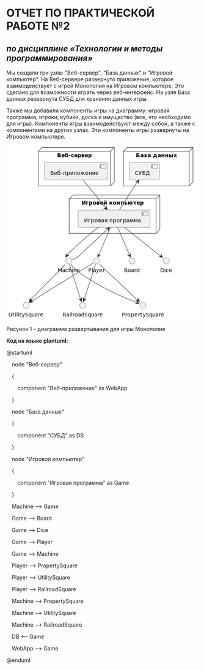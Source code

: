# **ОТЧЕТ ПО ПРАКТИЧЕСКОЙ РАБОТЕ №2**
## *по дисциплине «Технологии и методы программирования»*

Мы создали три узла: "Веб-сервер", "База данных" и "Игровой компьютер". На Веб-сервере развернуто приложение, которое взаимодействует с игрой Монополия на Игровом компьютере. Это сделано для возможности играть через веб-интерфейс. На узле База данных развернута СУБД для хранения данных игры.

Также мы добавили компоненты игры на диаграмму: игровая программа, игроки, кубики, доска и имущество (все, что необходимо для игры). Компоненты игры взаимодействуют между собой, а также с компонентами на других узлах. Эти компоненты игры развернуты на Игровом компьютере.

![](Deployment_diagram.png)

Рисунок 1 – диаграмма развертывания для игры Монополия

**Код на языке plantuml:**

@startuml

`  `node "Веб-сервер"

`  `{

`    `component "Веб-приложение" as WebApp

`  `}

`  `node "База данных"

`  `{

`    `component "СУБД" as DB

`  `}

`  `node "Игровой компьютер"

`  `{

`    `component "Игровая программа" as Game

`  `}

`  `Machine --> Game

`  `Game --> Board

`  `Game --> Dice

`  `Game --> Player

`  `Game --> Machine

`  `Player --> PropertySquare

`  `Player --> UtilitySquare

`  `Player --> RailroadSquare

`  `Machine --> PropertySquare

`  `Machine --> UtilitySquare

`  `Machine --> RailroadSquare

`  `DB <-- Game

`  `WebApp --> Game

@enduml
